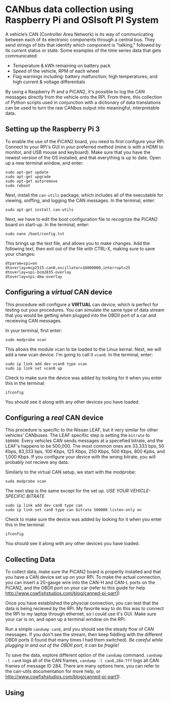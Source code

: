 # CANbus data collection using Raspberry Pi and OSIsoft PI System

A vehicle’s CAN (Controller Area Network) is its way of communicating between each of its electronic components through a central bus. They send strings of bits that identify which component is "talking," followed by its current status or state. Some examples of the time series data that gets communicated:

- Temperature & kWh remaining on battery pack
- Speed of the vehicle, RPM of each wheel
- Flag warnings including: battery malfunction; high temperatures; and high current & voltage differentials  

By using a Raspberry Pi and a PiCAN2, it's possible to log the CAN messages directly from the vehicle onto the RPi. From there, this collection of Python scripts used in conjunction with a dictionary of data translations can be used to turn the raw CANbus output into meaningful, interpretable data.

## Setting up the Raspberry Pi 3

To enable the use of the PiCAN2 board, you need to first configure your RPi. Connect to your RPi's GUI in your preferred method (mine is with a HDMI to monitor, and USB mouse and keyboard). Make sure that you have the newest version of the OS installed, and that everything is up to date. Open up a new terminal window, and enter:
```
sudo apt-get update
sudo apt-get upgrade
sudo apt-get autoremove
sudo reboot
```

Next, install the `can-utils` package, which includes all of the executable for viewing, sniffing, and logging the CAN messages. In the terminal, enter:
```
sudo apt-get install can-utils
```

Next, we have to edit the boot configuration file to recognize the PiCAN2 board on start-up. In the terminal, enter:
```
sudo nano /boot/config.txt
```
This brings up the text file, and allows you to make changes. Add the following text, then exit out of the file with CTRL-X, making sure to save your changes:
```
dtparam=spi=on
dtoverlay=mcp2515-can0,oscillator=16000000,interrupt=25
dtoverlay=spi-bcm2835-overlay
dtoverlay=spi-dma-overlay
```

## Configuring a *virtual* CAN device
This procedure will configure a **VIRTUAL** can device, which is perfect for testing out your procedures. You can simulate the same type of data stream that you would be getting when plugged into the OBDII port of a car and receieving CAN messages.

In your terminal, first enter:
```
sudo modprobe vcan
```
This allows the module vcan to be loaded to the Linux kernal. Next, we will add a new vcan device. I'm going to call it `vcan0`. In the terminal, enter:
```
sudo ip link add dev vcan0 type vcan
sudo ip link set vcan0 up
```
Check to make sure the device was added by looking for it when you enter this in the terminal:
```
ifconfig
```
You should see it along with any other devices you have loaded.


## Configuring a *real* CAN device
This procedure is specific to the Nissan LEAF, but it very similar for other vehicles' CANbuses. The LEAF specifiic step is setting the `bitrate` to `500000`. Every vehicles CAN sends messages at a specefied bitrate, and the LEAF's happens to be 500,000. The most common ones are 33,333 bps, 50 Kbps, 83,333 bps, 100 Kbps, 125 Kbps, 250 Kbps, 500 Kbps, 800 Kpbs, and 1,000 Kbps. If you configure your device with the wrong bitrate, you will probably not recieve any data. 

Similarly to the virtual CAN setup, we start with the modprobe:
```
sudo modprobe vcan
```
The next step is the same except for the set up. *USE YOUR VEHICLE-SPECIFIC BITRATE*
```
sudo ip link add dev can0 type can
sudo ip link set can0 type can bitrate 500000 listen-only on
```
Check to make sure the device was added by looking for it when you enter this in the terminal:
```
ifconfig
```
You should see it along with any other devices you have loaded.

## Collecting Data
To collect data, make sure the PiCAN2 board is properlly installed and that you have a CAN device set up on your RPi. To make the actual connection, you can insert a 20-gauge wire into the CAN-H and CAN-L ports on the PiCAN2, and the OBDII port on your car (refer to this guide for help http://www.cowfishstudios.com/blog/canned-pi-part1)

Once you have established the physcial connection, you can test that the data is being recieved by the RPi. My favorite way to do this was to connect the RPi to my laptop through ethernet, so I could use it's GUI. Make sure your car is on, and open up a terminal window on the RPi. 

Run a simple `candump can0`, and you should see the steady flow of CAN messages. If you don't see the stream, then keep fiddling with the different OBDII ports (I found that many times I had them switched). *Be careful while plugging in and out of the OBDII port, it can be fragile!*

To save the data, explore different option of the `candump` command. `candump -l can0` logs all of the CAN frames, `candump -l can0,284:7ff` logs all CAN frames of message ID 284. There are many options here, you can refer to the can-utils documentation for more help, or http://www.cowfishstudios.com/blog/canned-pi-part1).

## Using 





 

